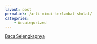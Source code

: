 ```yaml
---
layout: post
permalink: /arti-mimpi-terlambat-sholat/
categories:
    - Uncategorized
---
```


[Baca Selengkapnya](/05)